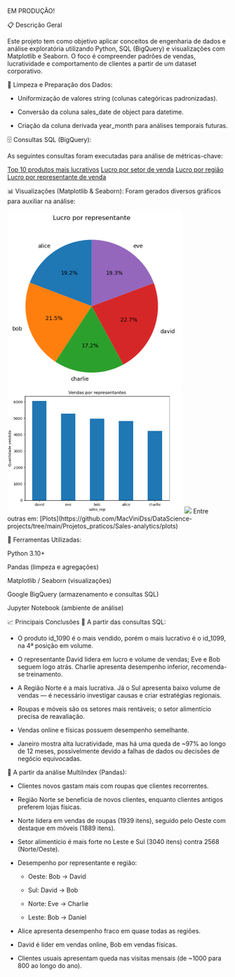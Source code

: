 EM PRODUÇÃO!

📋 Descrição Geral

Este projeto tem como objetivo aplicar conceitos de engenharia de dados e análise exploratória utilizando Python, SQL (BigQuery) e visualizações com Matplotlib e Seaborn. O foco é compreender padrões de vendas, lucratividade e comportamento de clientes a partir de um dataset corporativo.

🧹 Limpeza e Preparação dos Dados:

- Uniformização de valores string (colunas categóricas padronizadas).

- Conversão da coluna sales_date de object para datetime.

- Criação da coluna derivada year_month para análises temporais futuras.

🗄️ Consultas SQL (BigQuery):

As seguintes consultas foram executadas para análise de métricas-chave:

[Top 10 produtos mais lucrativos](sql/query2_top_vendas_produtos.sql)
[Lucro por setor de venda](sql/query3_vendas_categoria.sql)
[Lucro por região](sql/query4_vendas_região.sql)
[Lucro por representante de venda](sql/query5_vendas_rep.sql)

📊 Visualizações (Matplotlib & Seaborn):
Foram gerados diversos gráficos para auxiliar na análise:

<img src= "plots/lucro_rep.png" width="400">
<img src= "plots/qtde_vendas_rep.png" width="400">
<img src= "plots/qtde_vendas_região.png" width="400">
Entre outras em: [Plots](https://github.com/MacViniDss/DataScience-projects/tree/main/Projetos_praticos/Sales-analytics/plots)

🧩 Ferramentas Utilizadas:

Python 3.10+

Pandas (limpeza e agregações)

Matplotlib / Seaborn (visualizações)

Google BigQuery (armazenamento e consultas SQL)

Jupyter Notebook (ambiente de análise)

📈 Principais Conclusões
🔹 A partir das consultas SQL:

- O produto id_1090 é o mais vendido, porém o mais lucrativo é o id_1099, na 4ª posição em volume.

- O representante David lidera em lucro e volume de vendas; Eve e Bob seguem logo atrás. Charlie apresenta desempenho inferior, recomenda-se treinamento.

- A Região Norte é a mais lucrativa. Já o Sul apresenta baixo volume de vendas — é necessário investigar causas e criar estratégias regionais.

- Roupas e móveis são os setores mais rentáveis; o setor alimentício precisa de reavaliação.

- Vendas online e físicas possuem desempenho semelhante.

- Janeiro mostra alta lucratividade, mas há uma queda de ~97% ao longo de 12 meses, possivelmente devido a falhas de dados ou decisões de negócio equivocadas.

🔹 A partir da análise MultiIndex (Pandas):

- Clientes novos gastam mais com roupas que clientes recorrentes.

- Região Norte se beneficia de novos clientes, enquanto clientes antigos preferem lojas físicas.

- Norte lidera em vendas de roupas (1939 itens), seguido pelo Oeste com destaque em móveis (1889 itens).

- Setor alimentício é mais forte no Leste e Sul (3040 itens) contra 2568 (Norte/Oeste).

- Desempenho por representante e região:

  - Oeste: Bob → David

  - Sul: David → Bob

  - Norte: Eve → Charlie

  - Leste: Bob → Daniel

- Alice apresenta desempenho fraco em quase todas as regiões.

- David é líder em vendas online, Bob em vendas físicas.

- Clientes usuais apresentam queda nas visitas mensais (de ~1000 para 800 ao longo do ano).
